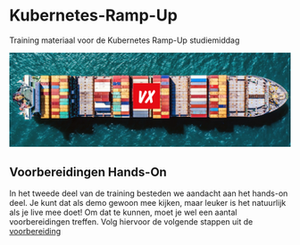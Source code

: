 # Kubernetes-Ramp-Up
Training materiaal voor de Kubernetes Ramp-Up studiemiddag

![Kubernetes Training Logo](images/kubetraining.png)

## Voorbereidingen Hands-On

In het tweede deel van de training besteden we aandacht aan het hands-on deel. Je kunt dat als demo gewoon mee kijken, maar leuker is het natuurlijk als je live mee doet! Om dat te kunnen, moet je wel een aantal voorbereidingen treffen. Volg hiervoor de volgende stappen uit de [voorbereiding](voorbereiding.md)
